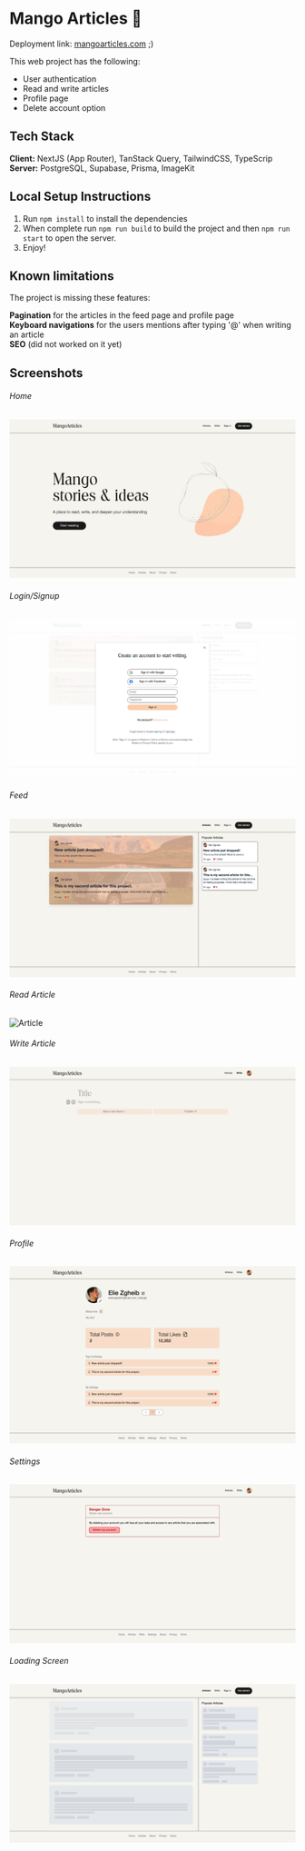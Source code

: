 # Mango Articles 🥭

Deployment link: [mangoarticles.com](https://mango-articles.vercel.app/) ;)

This web project has the following:

-   User authentication
-   Read and write articles
-   Profile page
-   Delete account option

## Tech Stack

**Client:** NextJS (App Router), TanStack Query, TailwindCSS, TypeScrip
<br>
**Server:** PostgreSQL, Supabase, Prisma, ImageKit

## Local Setup Instructions

1. Run `npm install` to install the dependencies
2. When complete run `npm run build` to build the project and then `npm run start` to open the server.
3. Enjoy!

## Known limitations

The project is missing these features:

**Pagination** for the articles in the feed page and profile page
<br>
**Keyboard navigations** for the users mentions after typing '@' when writing an article
<br>
**SEO** (did not worked on it yet)

## Screenshots

###### Home

![Home](/public/assets/screenshots/home.png)

###### Login/Signup

![Login/Signup](/public/assets/screenshots/login-signup-modal.png)

###### Feed

![Feed](/public/assets/screenshots/articles-feed.png)

###### Read Article

![Article](/public/assets/screenshots/article.png)

###### Write Article

![Write Article](/public/assets/screenshots/write-article.png)

###### Profile

![Profile](/public/assets/screenshots/profile-page.png)

###### Settings

![Settings](/public/assets/screenshots/danger-zone.png)

###### Loading Screen

![Loading](/public/assets/screenshots/loading-articles.png)
